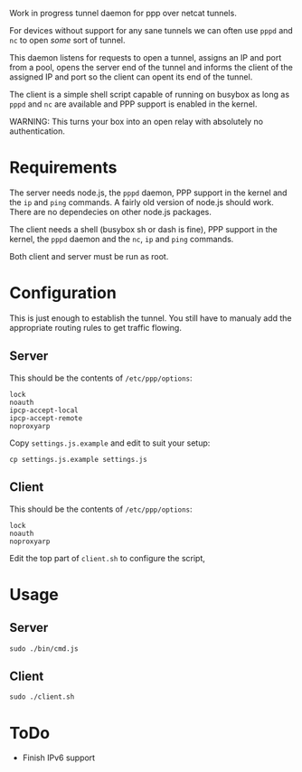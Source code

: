 Work in progress tunnel daemon for ppp over netcat tunnels.

For devices without support for any sane tunnels we can often use `pppd` and `nc` to open _some_ sort of tunnel.

This daemon listens for requests to open a tunnel, assigns an IP and port from a pool, opens the server end of the tunnel and informs the client of the assigned IP and port so the client can opent its end of the tunnel.

The client is a simple shell script capable of running on busybox as long as `pppd` and `nc` are available and PPP support is enabled in the kernel.

WARNING: This turns your box into an open relay with absolutely no authentication.

# Requirements

The server needs node.js, the `pppd` daemon, PPP support in the kernel and the `ip` and `ping` commands. A fairly old version of node.js should work. There are no dependecies on other node.js packages.

The client needs a shell (busybox sh or dash is fine), PPP support in the kernel, the `pppd` daemon and the `nc`, `ip` and `ping` commands.

Both client and server must be run as root.

# Configuration

This is just enough to establish the tunnel. You still have to manualy add the appropriate routing rules to get traffic flowing.

## Server

This should be the contents of `/etc/ppp/options`:

```
lock
noauth
ipcp-accept-local
ipcp-accept-remote
noproxyarp
```

Copy `settings.js.example` and edit to suit your setup:

```
cp settings.js.example settings.js
```

## Client

This should be the contents of `/etc/ppp/options`:

```
lock
noauth
noproxyarp
```

Edit the top part of `client.sh` to configure the script,

# Usage

## Server

```
sudo ./bin/cmd.js
```

## Client

```
sudo ./client.sh
```

# ToDo

* Finish IPv6 support

